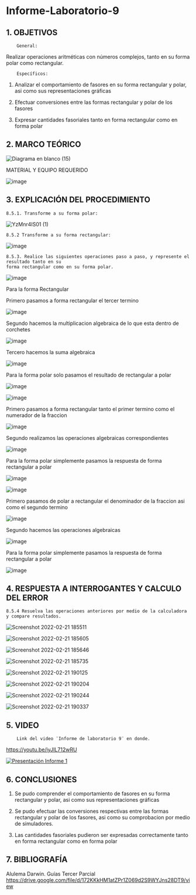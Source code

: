 # Informe-Laboratorio-9

## 1. OBJETIVOS
 
        General: 

Realizar operaciones aritméticas con números complejos, tanto en su forma polar como rectangular.

        Específicos: 
 
1. Analizar  el comportamiento de fasores en su forma rectangular y polar, asi como sus representaciones gráficas
        
2. Efectuar conversiones entre las formas rectangular y polar de los fasores
        
3. Expresar cantidades fasoriales tanto en forma rectangular como en forma polar
        

## 2. MARCO TEÓRICO

![Diagrama en blanco (15)](https://user-images.githubusercontent.com/93834732/155071869-4f4cc5f6-a057-4215-90ff-e17183c1af95.png)

MATERIAL Y EQUIPO REQUERIDO

![image](https://user-images.githubusercontent.com/93396250/154873916-daf21dad-3567-42cf-bd2b-7c8c7fc4b5c2.png)



## 3. EXPLICACIÓN DEL PROCEDIMIENTO

	8.5.1. Transforme a su forma polar:
	
![YzMnr4IS01 (1)](https://user-images.githubusercontent.com/93826527/155039637-caa91c14-d689-485f-8f75-84640b859d55.png)



	8.5.2 Transforme a su forma rectangular:

![image](https://user-images.githubusercontent.com/93396250/155066887-62cb182b-0e28-4eb4-9908-70469fc3e23c.png)


	8.5.3. Realice las siguientes operaciones paso a paso, y represente el resultado tanto en su 
	forma rectangular como en su forma polar.

![image](https://user-images.githubusercontent.com/93834732/155054385-caa67bbe-b156-45e2-834d-3db3424c7db6.png)

Para la forma Rectangular

Primero pasamos a forma rectangular el tercer termino

![image](https://user-images.githubusercontent.com/93834732/155057084-fdcec458-26da-4fcf-9a36-3185532d8d8b.png)

Segundo hacemos la multiplicacion algebraica de lo que esta dentro de corchetes 

![image](https://user-images.githubusercontent.com/93834732/155056415-57ed7849-2960-4544-b1d2-b4e2cae2cbc7.png)

Tercero hacemos la suma algebraica

![image](https://user-images.githubusercontent.com/93834732/155056866-2a877eda-699c-4f15-89ca-f95512630817.png)


Para la forma polar solo pasamos el resultado de rectangular a polar

![image](https://user-images.githubusercontent.com/93834732/155058331-4c82ebba-67f7-49ff-96d7-99cec5236a48.png)


![image](https://user-images.githubusercontent.com/93834732/155058357-cefe4aa9-5508-4dc8-aef7-5ea2238dd274.png)

Primero pasamos a forma rectangular tanto el primer termino como el numerador de la fraccion

![image](https://user-images.githubusercontent.com/93834732/155058842-f2a1c92e-2985-4e8c-8935-383f44ed7598.png)

Segundo realizamos las operaciones algebraicas correspondientes

![image](https://user-images.githubusercontent.com/93834732/155059684-93571515-5ae9-4970-8956-757a2cfe749b.png)

Para la forma polar simplemente pasamos la respuesta de forma rectangular a polar

![image](https://user-images.githubusercontent.com/93834732/155059975-35c04879-1354-4ecd-afb3-3889da637141.png)


![image](https://user-images.githubusercontent.com/93834732/155060011-3017d903-d013-445f-a314-3c00bc6fd926.png)

Primero pasamos de polar a rectangular el denominador de la fraccion asi como el segundo termino

![image](https://user-images.githubusercontent.com/93834732/155060736-4253bcb9-766d-40b5-86a1-91c02ff8c8b5.png)

Segundo hacemos las operaciones algebraicas

![image](https://user-images.githubusercontent.com/93834732/155061503-54fd3bde-b4be-4094-b0e4-cffb8fcd3434.png)

Para la forma polar simplemente pasamos la respuesta de forma rectangular a polar

![image](https://user-images.githubusercontent.com/93834732/155061727-50ee3e0c-1ec5-4135-904a-f9f3bd3f550b.png)

## 4. RESPUESTA A INTERROGANTES Y CALCULO DEL ERROR

	8.5.4 Resuelva las operaciones anteriores por medio de la calculadora y compare resultados.
	
![Screenshot 2022-02-21 185511](https://user-images.githubusercontent.com/93826527/155039912-5c80a899-fc0e-4707-8caf-b94207503164.png)

![Screenshot 2022-02-21 185605](https://user-images.githubusercontent.com/93826527/155039973-a2f76fcd-fb8a-4344-928d-27c8e2f6a89f.png)

![Screenshot 2022-02-21 185646](https://user-images.githubusercontent.com/93826527/155040020-336cae75-04c7-43af-8c77-1a60db87c85b.png)

![Screenshot 2022-02-21 185735](https://user-images.githubusercontent.com/93826527/155040050-5dc8d72b-f187-475f-bee5-2501d3b696f6.png)

![Screenshot 2022-02-21 190125](https://user-images.githubusercontent.com/93826527/155040308-0d40b158-dd1f-4f08-b20d-abb1ca143f6f.png)

![Screenshot 2022-02-21 190204](https://user-images.githubusercontent.com/93826527/155040338-e0dc146f-6d25-4982-9669-320ccf997bea.png)

![Screenshot 2022-02-21 190244](https://user-images.githubusercontent.com/93826527/155040363-51025ba7-8f0b-466f-939e-35bda3ca160a.png)

![Screenshot 2022-02-21 190337](https://user-images.githubusercontent.com/93826527/155040414-4724080d-c362-4a39-b797-59471a814663.png)


      

## 5. VIDEO

        Link del video ¨Informe de laboratorio 9¨ en donde.
 
 https://youtu.be/iyJIL712wRU
 
[![Presentación Informe 1](https://img.youtube.com/vi/iyJIL712wRU/0.jpg)](https://www.youtube.com/watch?v=iyJIL712wRU)

## 6. CONCLUSIONES

   1. Se pudo comprender el comportamiento de fasores en su forma rectangular y polar, asi como sus representaciones gráficas

   2. Se pudo efectuar las conversiones respectivas entre las formas rectangular y polar de los fasores, asi como su comprobacion por medio de simuladores.
        
   3. Las cantidades fasoriales pudieron ser expresadas correctamente tanto en forma rectangular como en forma polar
    


## 7. BIBLIOGRAFÍA

Alulema Darwin. Guías Tercer Parcial https://drive.google.com/file/d/172KKkHM1atZPr1Z069d2S9WYJns28DT9/view
